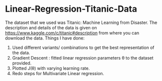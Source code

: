 # Linear-Regression-Titanic-Data
The dataset that we used was Titanic: Machine Learning from Disaster. The description and details of the data is given on https://www.kaggle.com/c/titanic#description from where you can download the data.
Things I have done:
1. Used different variants/ combinations to get the best representation of the data.
2. Gradient Descent : fitted linear regression parameters θ to the dataset provided.
3. Plotted J(θ) with varying learning rate.
4. Redo steps for Multivariate Linear regression.
